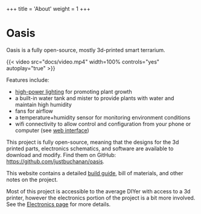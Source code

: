 +++
title = 'About'
weight = 1
+++

# Oasis

Oasis is a fully open-source, mostly 3d-printed smart terrarium.

{{< video src="docs/video.mp4" width=100% controls="yes" autoplay="true" >}}

Features include:

- [high-power lighting](/docs/random_notes/#light-intensity) for promoting plant growth
- a built-in water tank and mister to provide plants with water and maintain high humidity
- fans for airflow
- a temperature+humidity sensor for monitoring environment conditions
- wifi connectivity to allow control and configuration from your phone or computer (see [web interface](/docs/usage_guide/#web-interface))

This project is fully open-source, meaning that the designs for the 3d printed parts, electronics schematics, and software are available to download and modify. Find them on GitHub: https://github.com/justbuchanan/oasis.

This website contains a detailed [build guide](/docs/build_guide), bill of materials, and other notes on the project.

Most of this project is accessible to the average DIYer with access to a 3d printer, however the electronics portion of the project is a bit more involved. See the [Electronics page](/docs/electronics) for more details.
